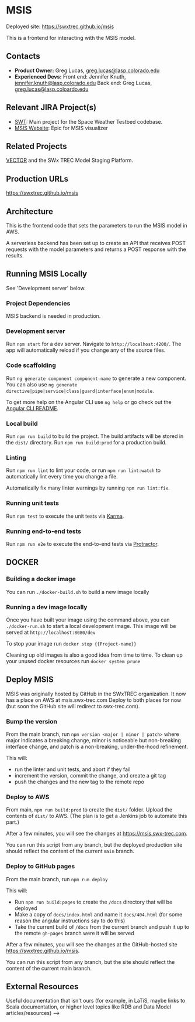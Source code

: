 # MSIS

Deployed site: https://swxtrec.github.io/msis

This is a frontend for interacting with the MSIS model.

## Contacts

* **Product Owner:**
	Greg Lucas, greg.lucas@lasp.colorado.edu
* **Experienced Devs:**
    Front end: Jennifer Knuth, jennifer.knuth@lasp.colorado.edu
	Back end: Greg Lucas, greg.lucas@lasp.coloardo.edu

## Relevant JIRA Project(s)

* [SWT](http://mods-jira.lasp.colorado.edu:8080/browse/SWT/): Main project for the
	Space Weather Testbed codebase.
* [MSIS Website](https://jira.lasp.colorado.edu/browse/SWT-65): Epic for MSIS visualizer

## Related Projects

[VECTOR](https://swxtrec.github.io/vector) and the SWx TREC Model Staging Platform.

## Production URLs

https://swxtrec.github.io/msis

<!-- ## Necessary Permissions

TK -->

## Architecture

This is the frontend code that sets the parameters to run the MSIS model in AWS.

A serverless backend has been set up to create an API that receives POST requests with the model parameters and returns a POST response with the results.

## Running MSIS Locally

See 'Development server' below.

### Project Dependencies

MSIS backend is needed in production.

### Development server

Run `npm start` for a dev server. Navigate to `http://localhost:4200/`. The app will automatically reload if you change any of the source files.

### Code scaffolding

Run `ng generate component component-name` to generate a new component. You can also use `ng generate directive|pipe|service|class|guard|interface|enum|module`.

To get more help on the Angular CLI use `ng help` or go check out the [Angular CLI README](https://github.com/angular/angular-cli/blob/master/README.md).

### Local build

Run `npm run build` to build the project. The build artifacts will be stored in the `dist/` directory. Run `npm run build:prod` for a production build.

### Linting

Run `npm run lint` to lint your code, or run `npm run lint:watch` to automatically lint every time you change a file.

Automatically fix many linter warnings by running `npm run lint:fix`.

### Running unit tests

Run `npm test` to execute the unit tests via [Karma](https://karma-runner.github.io).

### Running end-to-end tests

Run `npm run e2e` to execute the end-to-end tests via [Protractor](http://www.protractortest.org/).

## DOCKER

<!-- If you are using docker, be sure to follow the instructions in after-fork.instructions. -->

### Building a docker image

<!-- Once you have followed the steps in after-fork.instructions  -->

You can run `./docker-build.sh` to build a new image locally

### Running a dev image locally

Once you have built your image using the command above, you can `./docker-run.sh` to start a local development image. This image will be served at `http://localhost:8080/dev`

To stop your image run `docker stop {{Project-name}}`

Cleaning up old images is also a good idea from time to time. To clean up your unused docker resources run `docker system prune`

<!-- ### Pushing an image to the LASP web registry

When you are ready to push your image, contact the web team infrastructure group for credentials and instructions on how to log in. Once this is complete you can run `./docker-publish.sh` to publish your image to the server. -->

## Deploy MSIS

MSIS was originally hosted by GitHub in the SWxTREC organization.
It now has a place on AWS at msis.swx-trec.com
Deploy to both places for now (but soon the GitHub site will redirect to swx-trec.com).

### Bump the version

From the main branch, run `npm version <major | minor | patch>` where major indicates a breaking change, minor is noticeable but non-breaking interface change, and patch is a non-breaking, under-the-hood refinement.

This will:

* run the linter and unit tests, and abort if they fail
* increment the version, commit the change, and create a git tag
* push the changes and the new tag to the remote repo

### Deploy to AWS

From main, `npm run build:prod` to create the `dist/` folder. Upload the contents of `dist/` to AWS. (The plan is to get a Jenkins job to automate this part.)

After a few minutes, you will see the changes at https://msis.swx-trec.com.

You can run this script from any branch, but the deployed production site should reflect the content of the current `main` branch.

### Deploy to GitHub pages

From the main branch, run `npm run deploy`

This will:

* Run `npm run build:pages` to create the `/docs` directory that will be deployed
* Make a copy of `docs/index.html` and name it `docs/404.html` (for some reason the angular instructions say to do this)
* Take the current build of `/docs` from the current branch and push it up to the remote `gh-pages` branch were it will be served

After a few minutes, you will see the changes at the GitHub-hosted site https://swxtrec.github.io/msis.

You can run this script from any branch, but the site should reflect the content of the current main branch.

## External Resources

Useful documentation that isn't ours (for example, in LaTiS, maybe links to Scala documentation, or
higher level topics like RDB and Data Model articles/resources) -->
